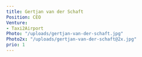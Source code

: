 ```yaml
---
title: Gertjan van der Schaft
Position: CEO
Venture:
- Taxi2Airport
Photo: "/uploads/gertjan-van-der-schaft.jpg"
Photo2x: "/uploads/gertjan-van-der-schaft@2x.jpg"
prio: 1
---
```


